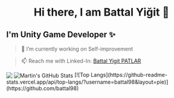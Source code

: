 <h1 align="center">
Hi there, I am Battal Yiğit 👋
</h1>


## I'm Unity Game Developer ✨


> 🔭 I’m currently working on Self-improvement

> 📫 Reach me with Linked-In: [Battal Yigit PATLAR](www.linkedin.com/in/battalyigitp) 

  <img align="center" src="https://github-readme-stats.vercel.app/api/top-langs/?username=battal98&hide=java,html,tex&title_color=ffffff&text_color=c9cacc&icon_color=2bbc8a&bg_color=1d1f21&langs_count=3" />
</a>
  <img align="center" src="https://github-readme-stats.vercel.app/api?username=battal98&show_icons=true&line_height=27&count_private=true&title_color=ffffff&text_color=c9cacc&icon_color=2bbc8a&bg_color=1d1f21" alt="Martin's GitHub Stats" />
</a>
[![Top Langs](https://github-readme-stats.vercel.app/api/top-langs/?username=battal98&layout=pie)](https://github.com/battal98)
